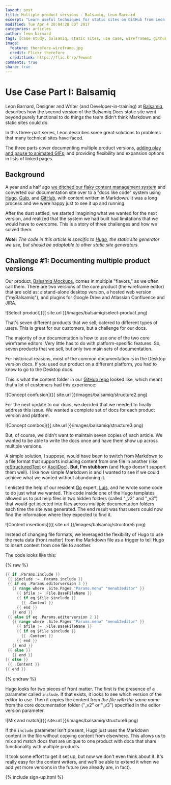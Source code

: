 ```yaml
---
layout: post
title: Multiple product versions - Balsamiq, Leon Barnard
excerpt: "Learn useful techniques for static sites on GitHub from Leon Barnard, Designer and Writer at Balsamiq."
modified: Tue Apr 4 20:04:28 CDT 2017
categories: articles
author: leon_barnard
tags: [case study, balsamiq, static sites, use case, wireframes, github, docs, repos, hugo, tools, gif, animated gifs]
image:
  feature: therefore-wireframe.jpg
  credit: Flickr therefore
  creditlink: https://flic.kr/p/7ewunt
comments: true
share: true
---
```


# Use Case Part I: Balsamiq

Leon Barnard, Designer and Writer (and Developer-in-training) at [Balsamiq](https://balsamiq.com/), describes how the second version of the Balsamiq Docs static site went beyond purely functional to do things the team didn't think Markdown and static sites could do.

In this three-part series, Leon describes some great solutions to problems that many technical sites have faced.

The three parts cover documenting multiple product versions, [adding play and pause to animated GIFs](http://docslikecode.com/articles/balsamiq-case-study-part-1/), and providing flexibility and expansion options in lists of linked pages.

## Background

A year and a half ago [we ditched our flaky content management system](https://blog.balsamiq.com/new-documentation-site/) and converted our documentation site over to a "docs like code" system using [Hugo](http://gohugo.io/), [Gulp](http://gulpjs.com/), and [GitHub](https://github.com/), with content written in Markdown. It was a long process and we were happy just to see it up and running.

After the dust settled, we started imagining what we wanted for the next version, and realized that the system we had built had limitations that we would have to overcome. This is a story of three challenges and how we solved them.

***Note:*** *The code in this article is specific to [Hugo](http://gohugo.io/), the static site generator we use, but should be adaptable to other static site generators.*

## Challenge #1: Documenting multiple product versions

Our product, [Balsamiq Mockups](https://balsamiq.com/), comes in multiple "flavors," as we often call them. There are two versions of the core product (the wireframe editor) that are sold as: a stand-alone desktop version, a hosted web version ("myBalsamiq"), and plugins for Google Drive and Atlassian Confluence and JIRA. 

![Select product]({{ site.url }}/images/balsamiq/select-product.png)

That's seven different products that we sell, catered to different types of users. This is great for our customers, but a challenge for our docs.

The majority of our documentation is how to use one of the two core wireframe editors. Very little has to do with platform-specific features. So, seven products that we sell, but only two main sets of documentation. 

For historical reasons, most of the common documentation is in the Desktop version docs. If you used our product on a different platform, you had to know to go to the Desktop docs. 

This is what the content folder in our [GitHub repo](https://github.com/balsamiq/docs.balsamiq.com) looked like, which meant that a lot of customers had this experience:

![Concept confusion]({{ site.url }}/images/balsamiq/structure2.png)

For the next update to our docs, we decided that we needed to finally address this issue. We wanted a complete set of docs for each product version and platform.

![Concept combos]({{ site.url }}/images/balsamiq/structure3.png)

But, of course, we didn't want to maintain seven copies of each article. We wanted to be able to write the docs once and have them show up across multiple versions.

A simple solution, I suppose, would have been to switch from Markdown to a file format that supports including content from one file in another (like [reStructuredText](http://docutils.sourceforge.net/rst.html) or [AsciiDoc](http://asciidoc.org/)). **But, I'm stubborn** (and Hugo doesn't support them well). I like how simple Markdown is and I wanted to see if we could achieve what we wanted without abandoning it.

I enlisted the help of our resident [Go](https://golang.org/) expert, [Luis](https://balsamiq.com/company/#luis), and he wrote some code to do just what we wanted. This code inside one of the Hugo templates allowed us to put help files in two hidden folders (called "\_v2" and "\_v3") that would get injected into files across multiple documentation folders each time the site was generated. The end result was that users could now find the information where they expected to find it.

![Content insertions]({{ site.url }}/images/balsamiq/structure5.png)

Instead of changing file formats, we leveraged the flexibility of Hugo to use the meta data (front matter) from the Markdown file as a trigger to tell Hugo to insert content from one file to another.

The code looks like this:

{% raw %}
```go
{{ if .Params.include }}
 {{ $include := .Params.include }}
 {{ if eq .Params.editorversion 3 }}
   {{ range where .Site.Pages "Params.menu" "menub3editor" }}
     {{ $file := .File.BaseFileName }}
     {{ if eq $file $include }}
       {{ .Content }}
     {{ end }}
   {{ end }}
 {{ else if eq .Params.editorversion 2 }}
   {{ range where .Site.Pages "Params.menu" "menub2editor" }}
     {{ $file := .File.BaseFileName }}
     {{ if eq $file $include }}
       {{ .Content }}
     {{ end }}
   {{ end }}
 {{ else }}
   {{ end }}
{{ else }}
 {{ .Content }}
{{ end }}
```
{% endraw %}

Hugo looks for two pieces of front matter. The first is the presence of a parameter called `include`. If that exists, it looks to see which version of the editor to use. Then it copies the content from *the file with the same name* from the core documentation folder ("\_v2" or "\_v3") specified in the editor version parameter.

![Mix and match]({{ site.url }}/images/balsamiq/structure6.png)

If the `include` parameter isn't present, Hugo just uses the Markdown content in the file without copying content from elsewhere. This allows us to mix and match docs that are unique to one product with docs that share functionality with multiple products.

It took some effort to get it set up, but now we don't even think about it. It's really easy for the content writers, and we'll be able to extend it when we add yet more versions in the future (we already are, in fact).

{% include sign-up.html %}

